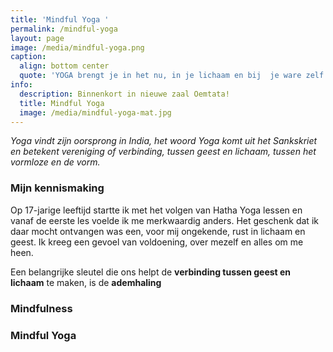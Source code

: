 ```yaml
---
title: 'Mindful Yoga '
permalink: /mindful-yoga
layout: page
image: /media/mindful-yoga.png
caption:
  align: bottom center
  quote: 'YOGA brengt je in het nu, in je lichaam en bij  je ware zelf'
info:
  description: Binnenkort in nieuwe zaal Oemtata!
  title: Mindful Yoga
  image: /media/mindful-yoga-mat.jpg
---
```


_Yoga vindt zijn oorsprong in India, het woord Yoga komt uit het Sankskriet en betekent vereniging of verbinding,  tussen geest en lichaam, tussen het vormloze en de vorm._

### Mijn kennismaking

Op 17-jarige leeftijd startte ik met het volgen van Hatha Yoga lessen en vanaf de eerste les voelde ik me merkwaardig anders. Het geschenk dat ik daar mocht ontvangen was een, voor mij ongekende, rust in lichaam en geest. Ik kreeg een gevoel van voldoening, over mezelf en alles om me heen. 

Een belangrijke sleutel die ons helpt de **verbinding tussen geest en lichaam** te maken, is de **ademhaling**

### Mindfulness

### Mindful Yoga
